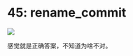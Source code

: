 # 45: rename_commit

![](https://tva1.sinaimg.cn/large/006tNbRwly1gb4kk65i63j31c80pktff.jpg)



感觉就是正确答案，不知道为啥不对。